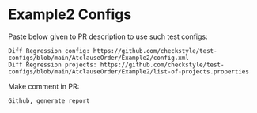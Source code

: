 # Example2 Configs
Paste below given to PR description to use such test configs:
```
Diff Regression config: https://github.com/checkstyle/test-configs/blob/main/AtclauseOrder/Example2/config.xml
Diff Regression projects: https://github.com/checkstyle/test-configs/blob/main/AtclauseOrder/Example2/list-of-projects.properties
```
Make comment in PR:
```
Github, generate report
```
